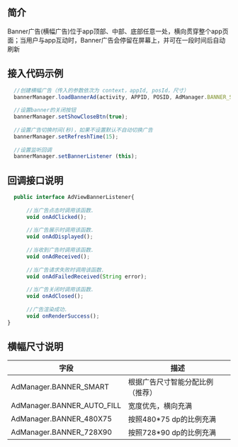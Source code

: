 
## 简介
Banner广告(横幅广告)位于app顶部、中部、底部任意一处，横向贯穿整个app页面；当用户与app互动时，Banner广告会停留在屏幕上，并可在一段时间后自动刷新

## 接入代码示例
```javascript
  //创建横幅广告（传入的参数依次为 context，appId, posId，尺寸）
  bannerManager.loadBannerAd(activity, APPID, POSID, AdManager.BANNER_SMART);
  
  //设置banner的关闭按钮
  bannerManager.setShowCloseBtn(true);
  
  //设置广告切换时间(秒)，如果不设置默认不自动切换广告
  bannerManager.setRefreshTime(15);
  
  //设置监听回调
  bannerManager.setBannerListener (this);
```
## 回调接口说明
```javascript
  public interface AdViewBannerListener{
  
	  //当广告点击时调用该函数. 
	  void onAdClicked();
    
	  //当广告展示时调用该函数. 
	  void onAdDisplayed();
    
	  //当收到广告时调用该函数. 
	  void onAdReceived();
    
	  //当广告请求失败时调用该函数. 
	  void onAdFailedReceived(String error);
    
	  //当广告关闭时调用该函数. 
	  void onAdClosed();
    
	  //广告渲染成功. 
	  void onRenderSuccess();
}

```
## 横幅尺寸说明

  |     字段     |        描述        |
  |-------------|-------------------|
  |AdManager.BANNER_SMART	|根据广告尺寸智能分配比例（推荐）     |
  |AdManager.BANNER_AUTO_FILL	|宽度优先，横向充满               |
  |AdManager.BANNER_480X75	|按照480*75 dp的比例充满          |
  |AdManager.BANNER_728X90	|按照728*90 dp的比例充满     |



